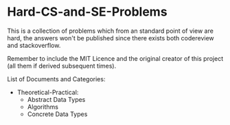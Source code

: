 # Hard-CS-and-SE-Problems
This is a collection of problems which from an standard point of view are hard, the answers won't be published since there exists both codereview and stackoverflow.

Remember to include the MIT Licence and the original creator of this project (all them if derived subsequent times).

List of Documents and Categories:
- Theoretical-Practical:
    - Abstract Data Types
    - Algorithms
    - Concrete Data Types
